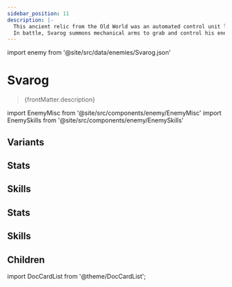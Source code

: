 ```yaml
---
sidebar_position: 11
description: |-
  This ancient relic from the Old World was an automated control unit left behind during the times of the Geomarrow Development Group. Unlike other mindless machines that could only receive instructions, Svarog is capable of complex thoughts.
  In battle, Svarog summons mechanical arms to grab and control his enemies, delivering devastating attacks.
---
```


import enemy from '@site/src/data/enemies/Svarog.json'

# Svarog
<blockquote>{frontMatter.description}</blockquote>

import EnemyMisc from '@site/src/components/enemy/EnemyMisc'
import EnemySkills from '@site/src/components/enemy/EnemySkills'

## Variants

<Tabs queryString="variant">
<TabItem value='1' label='Svarog (Story)'>

<h2>Stats</h2>

<EnemyMisc enemy={enemy} variant={0} />

<h2>Skills</h2>

<EnemySkills enemy={enemy} variant={0} />
</TabItem>
<TabItem value='2' label='Svarog (Complete)'>

<h2>Stats</h2>

<EnemyMisc enemy={enemy} variant={1} />

<h2>Skills</h2>

<EnemySkills enemy={enemy} variant={1} />
</TabItem>
</Tabs>

## Children

import DocCardList from '@theme/DocCardList';

<DocCardList />
